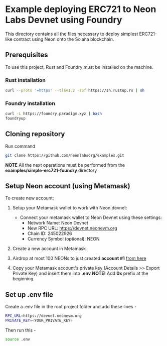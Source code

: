 # Example deploying ERC721 to Neon Labs Devnet using Foundry

This directory contains all the files necessary to deploy simplest ERC721-like contract using Neon onto the Solana blockchain.

## Prerequisites

To use this project, Rust and Foundry must be installed on the machine.

### Rust installation

```sh
curl --proto '=https' --tlsv1.2 -sSf https://sh.rustup.rs | sh
```

### Foundry installation

```sh
curl -L https://foundry.paradigm.xyz | bash
foundryup
```

## Cloning repository

Run command

```sh
git clone https://github.com/neonlabsorg/examples.git
```

**NOTE** All the next operations must be performed from the **examples/simple-erc721-foundry** directory

## Setup Neon account (using Metamask)

To create new account:

1. Setup your Metamask wallet to work with Neon devnet:

   - Connect your metamask wallet to Neon Devnet using these settings:
     - Network Name: Neon Devnet
     - New RPC URL: https://devnet.neonevm.org
     - Chain ID: 245022926
     - Currency Symbol (optional): NEON

2. Create a new account in Metamask
3. Airdrop at most 100 NEONs to just created **account #1** [from here](https://neonfaucet.org/)
4. Copy your Metamask account's private key (Account Details >> Export Private Key) and insert them into **.env**
   **NOTE!** Add **0x** prefix at the beginning

## Set up .env file

Create a .env file in the root project folder and add these lines -

```sh
RPC_URL=https://devnet.neonevm.org
PRIVATE_KEY=<YOUR_PRIVATE_KEY>
```

Then run this -

```sh
source .env
```
